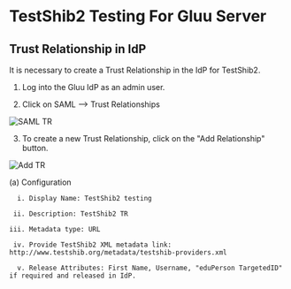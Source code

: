 # TestShib2 Testing For Gluu Server

## Trust Relationship in IdP

It is necessary to create a Trust Relationship in the IdP for TestShib2.

1. Log into the Gluu IdP as an admin user.

2. Click on SAML --> Trust Relationships

![SAML TR](img/testshib_samltr.png)

3. To create a new Trust Relationship, click on the "Add Relationship" button.

![Add TR](img/testshib_addtr.png)

 (a) Configuration

      i. Display Name: TestShib2 testing

     ii. Description: TestShib2 TR

    iii. Metadata type: URL

     iv. Provide TestShib2 XML metadata link: http://www.testshib.org/metadata/testshib-providers.xml

      v. Release Attributes: First Name, Username, "eduPerson TargetedID" if required and released in IdP.

